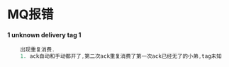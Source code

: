# MQ报错

#### 1 unknown delivery tag 1
~~~java 
    出现重复消费.
    1. ack自动和手动都开了,第二次ack重复消费了第一次ack已经无了的小弟,tag未知
~~~